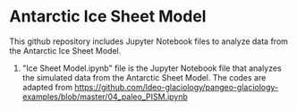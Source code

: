 # Antarctic Ice Sheet Model

This github repository includes Jupyter Notebook files to analyze data from the Antarctic Ice Sheet Model.

1. "Ice Sheet Model.ipynb" file is the Jupyter Notebook file that analyzes the  simulated data from the Antarctic Sheet Model. The codes are adapted from https://github.com/ldeo-glaciology/pangeo-glaciology-examples/blob/master/04_paleo_PISM.ipynb
